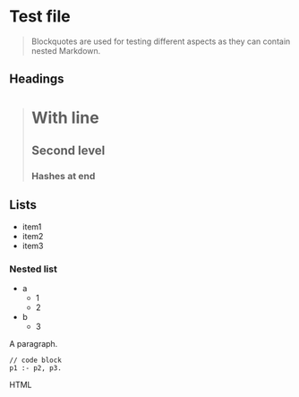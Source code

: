 # Test file

> Blockquotes are used
for testing different aspects as they can contain
nested Markdown.

## Headings

> With line
> =========
> Second level
> ------------
> ### Hashes at end ###

## Lists

 + item1
 + item2
 + item3

### Nested list

* a
    + 1
    + 2
* b
    + 3

A paragraph.

    // code block
    p1 :- p2, p3.

<div>
  <div>HTML</div>
</div>
